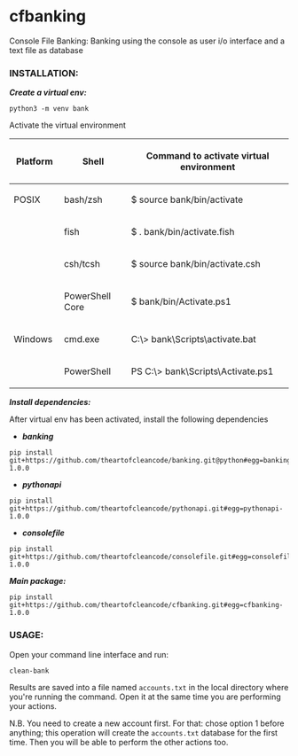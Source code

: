 # cfbanking
Console File Banking: Banking using the console as user i/o interface and a text file as database

### **INSTALLATION:**

***Create a virtual env:***

```
python3 -m venv bank
```

Activate the virtual environment

<table class="docutils align-default">
<colgroup>
<col style="width: 18%">
<col style="width: 24%">
<col style="width: 58%">
</colgroup>
<thead>
<tr class="row-odd"><th class="head"><p>Platform</p></th>
<th class="head"><p>Shell</p></th>
<th class="head"><p>Command to activate virtual environment</p></th>
</tr>
</thead>
<tbody>
<tr class="row-even"><td><p>POSIX</p></td>
<td><p>bash/zsh</p></td>
<td><p>$ source bank/bin/activate</p></td>
</tr>
<tr class="row-odd"><td></td>
<td><p>fish</p></td>
<td><p>$ . bank/bin/activate.fish</p></td>
</tr>
<tr class="row-even"><td></td>
<td><p>csh/tcsh</p></td>
<td><p>$ source bank/bin/activate.csh</p></td>
</tr>
<tr class="row-odd"><td></td>
<td><p>PowerShell Core</p></td>
<td><p>$ bank/bin/Activate.ps1</p></td>
</tr>
<tr class="row-even"><td><p>Windows</p></td>
<td><p>cmd.exe</p></td>
<td><p>C:\&gt; bank\Scripts\activate.bat</p></td>
</tr>
<tr class="row-odd"><td></td>
<td><p>PowerShell</p></td>
<td><p>PS C:\&gt; bank\Scripts\Activate.ps1</p></td>
</tr>
</tbody>
</table>



***Install dependencies:***

After virtual env has been activated, install the following dependencies

- ***banking***
```shell
pip install git+https://github.com/theartofcleancode/banking.git@python#egg=banking-1.0.0
```

- ***pythonapi***
```
pip install git+https://github.com/theartofcleancode/pythonapi.git#egg=pythonapi-1.0.0
```

- ***consolefile***
```
pip install git+https://github.com/theartofcleancode/consolefile.git#egg=consolefile-1.0.0
```


***Main package:***
```
pip install git+https://github.com/theartofcleancode/cfbanking.git#egg=cfbanking-1.0.0
```

### **USAGE:**

Open your command line interface and run:

```
clean-bank
```

Results are saved into a file named `accounts.txt` in the local directory where you're running the command. Open it at the same time you are performing your actions.

N.B. You need to create a new account first. For that: chose option 1 before anything; this operation will create the `accounts.txt` database for the first time. Then you will be able to perform the other actions too.